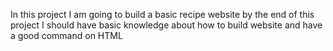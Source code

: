 In this project I am going to build a basic recipe website
by the end of this project I should have basic knowledge about how to build website  and have a good command on HTML  

